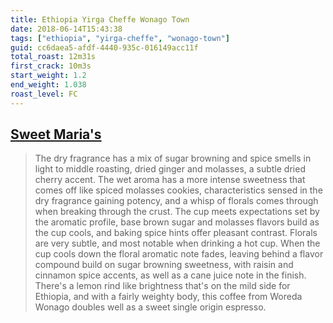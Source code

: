 ```yaml
---
title: Ethiopia Yirga Cheffe Wonago Town
date: 2018-06-14T15:43:38
tags: ["ethiopia", "yirga-cheffe", "wonago-town"]
guid: cc6daea5-afdf-4440-935c-016149acc11f
total_roast: 12m31s
first_crack: 10m3s
start_weight: 1.2
end_weight: 1.038
roast_level: FC
---
```


## [Sweet Maria's][sm]

 > The dry fragrance has a mix of sugar browning and spice smells in light to
 > middle roasting, dried ginger and molasses, a subtle dried cherry accent.
 > The wet aroma has a more intense sweetness that comes off like spiced
 > molasses cookies, characteristics sensed in the dry fragrance gaining
 > potency, and a whisp of florals comes through when breaking through the
 > crust. The cup meets expectations set by the aromatic profile, base brown
 > sugar and molasses flavors build as the cup cools, and baking spice hints
 > offer pleasant contrast. Florals are very subtle, and most notable when
 > drinking a hot cup. When the cup cools down the floral aromatic note fades,
 > leaving behind a flavor compound build on sugar browning sweetness, with
 > raisin and cinnamon spice accents, as well as a cane juice note in the
 > finish. There's a lemon rind like brightness that's on the mild side for
 > Ethiopia, and with a fairly weighty body, this coffee from Woreda Wonago
 > doubles well as a sweet single origin espresso.

[sm]: https://web.archive.org/web/20180609190306/https://www.sweetmarias.com/ethiopia-woreda-wonago.html#product-info-cupping-notes
